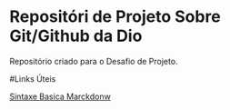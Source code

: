  # Repositóri de Projeto Sobre Git/Github da Dio
Repositório criado para o Desafio de Projeto.
 
#Links Úteis

[Sintaxe Basica Marckdonw](https://www.markdownguide.org/basic-syntax/)
 
